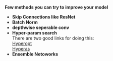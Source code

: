 **Few methods you can try to improve your model**  

* **Skip Connections like ResNet**  
* **Batch Norm**  
* **depthwise seperable conv**  
* **Hyper-param search**  
    There are two good links for doing this:  
    [Hyperopt][1]  
    [Hyperas][2]  
* **Ensemble Netoworks**


[1]:https://github.com/hyperopt/hyperopt
[2]: https://github.com/maxpumperla/hyperas
 